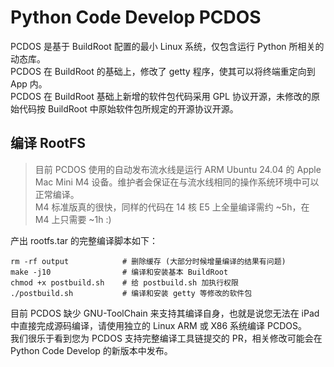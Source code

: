# Python Code Develop PCDOS

PCDOS 是基于 BuildRoot 配置的最小 Linux 系统，仅包含运行 Python 所相关的动态库。  
PCDOS 在 BuildRoot 的基础上，修改了 getty 程序，使其可以将终端重定向到 App 内。  
PCDOS 在 BuildRoot 基础上新增的软件包代码采用 GPL 协议开源，未修改的原始代码按 BuildRoot 中原始软件包所规定的开源协议开源。

## 编译 RootFS
> 目前 PCDOS 使用的自动发布流水线是运行 ARM Ubuntu 24.04 的 Apple Mac Mini M4 设备。维护者会保证在与流水线相同的操作系统环境中可以正常编译。  
> M4 标准版真的很快，同样的代码在 14 核 E5 上全量编译需约 ~5h，在 M4 上只需要 ~1h :)

产出 rootfs.tar 的完整编译脚本如下：
```
rm -rf output            # 删除缓存 (大部分时候增量编译的结果有问题)
make -j10                # 编译和安装基本 BuildRoot
chmod +x postbuild.sh    # 给 postbuild.sh 加执行权限
./postbuild.sh           # 编译和安装 getty 等修改的软件包
```
目前 PCDOS 缺少 GNU-ToolChain 来支持其编译自身，也就是说您无法在 iPad 中直接完成源码编译，请使用独立的 Linux ARM 或 X86 系统编译 PCDOS。  
我们很乐于看到您为 PCDOS 支持完整编译工具链提交的 PR，相关修改可能会在 Python Code Develop 的新版本中发布。
